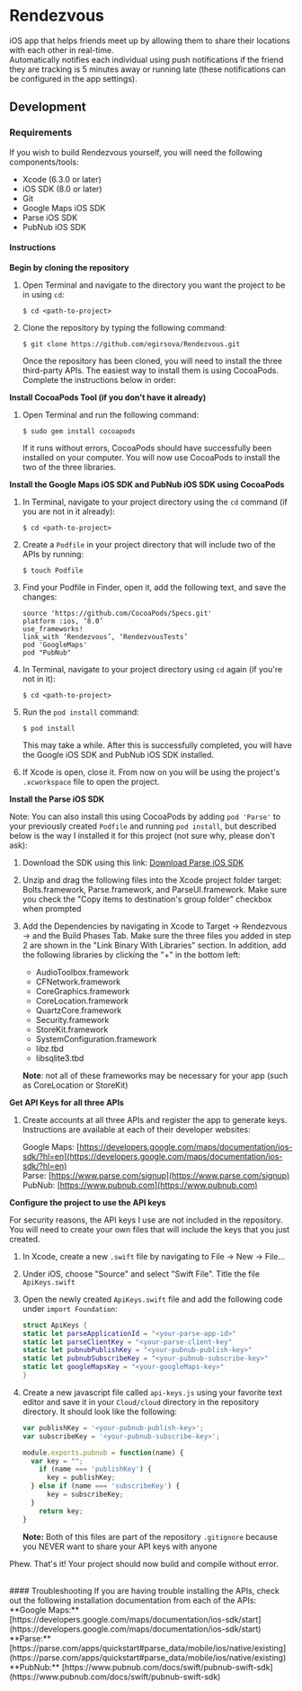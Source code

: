 # Rendezvous
iOS app that helps friends meet up by allowing them to share their locations with each other in real-time.   
Automatically notifies each individual using push notifications if the friend they are tracking is 5 minutes away or running late (these notifications can be configured in the app settings).

## Development
### Requirements
If you wish to build Rendezvous yourself, you will need the following components/tools:

* Xcode (6.3.0 or later)
* iOS SDK (8.0 or later)
* Git
* Google Maps iOS SDK
* Parse iOS SDK
* PubNub iOS SDK

#### Instructions
**Begin by cloning the repository**

1. Open Terminal and navigate to the directory you want the project to be in using `cd`:  

	`$ cd <path-to-project>`  
	

2. Clone the repository by typing the following command:  

	`$ git clone https://github.com/egirsova/Rendezvous.git`
	
	Once the repository has been cloned, you will need to install the three third-party APIs. The easiest way to install them is using CocoaPods. Complete the instructions below in order:
	  
**Install CocoaPods Tool (if you don't have it already)**
	
1. Open Terminal and run the following command:  
	
	`$ sudo gem install cocoapods`  
	
	If it runs without errors, CocoaPods should have successfully been installed on your computer. You will now use CocoaPods to install the two of the three libraries.

**Install the Google Maps iOS SDK and PubNub iOS SDK using CocoaPods**

1. In Terminal, navigate to your project directory using the `cd` command (if you are not in it already):  
	
	`$ cd <path-to-project>`

2. Create a `Podfile` in your project directory that will include two of the APIs by running:  
	
	`$ touch Podfile`

3. Find your Podfile in Finder, open it, add the following text, and save the changes:  
	
	~~~
	source 'https://github.com/CocoaPods/Specs.git'
	platform :ios, ‘8.0’
	use_frameworks!
	link_with ‘Rendezvous’, ‘RendezvousTests’
	pod 'GoogleMaps'
	pod "PubNub"
	~~~

4. In Terminal, navigate to your project directory using `cd` again (if you're not in it):  
	
	`$ cd <path-to-project>`
	
5. Run the `pod install` command:  
	
	`$ pod install`
	
	This may take a while. After this is successfully completed, you will have the Google iOS SDK and PubNub iOS SDK installed.
	
6. If Xcode is open, close it. From now on you will be using the project's `.xcworkspace` file to open the project.

**Install the Parse iOS SDK**  

Note: You can also install this using CocoaPods by adding `pod 'Parse'` to your previously created `Podfile` and running `pod install`, but described below is the way I installed it for this project (not sure why, please don't ask):

1. Download the SDK using this link: [Download Parse iOS SDK](https://parse.com/downloads/ios/parse-library/latest)
2. Unzip and drag the following files into the Xcode project folder target: Bolts.framework, Parse.framework, and ParseUI.framework. Make sure you check the "Copy items to destination's group folder" checkbox when prompted
3. Add the Dependencies by navigating in Xcode to Target -> Rendezvous -> and the Build Phases Tab. Make sure the three files you added in step 2 are shown in the "Link Binary With Libraries" section. In addition, add the following libraries by clicking the "+" in the bottom left:  
	
	* AudioToolbox.framework
	* CFNetwork.framework
	* CoreGraphics.framework
	* CoreLocation.framework
	* QuartzCore.framework
	* Security.framework
	* StoreKit.framework
	* SystemConfiguration.framework
	* libz.tbd
	* libsqlite3.tbd

	**Note**: not all of these frameworks may be necessary for your app (such as CoreLocation or StoreKit)

**Get API Keys for all three APIs**

1. Create accounts at all three APIs and register the app to generate keys. Instructions are available at each of their developer websites:  
	
	Google Maps: [https://developers.google.com/maps/documentation/ios-sdk/?hl=en](https://developers.google.com/maps/documentation/ios-sdk/?hl=en)  
	Parse: [https://www.parse.com/signup](https://www.parse.com/signup)  
	PubNub: [https://www.pubnub.com](https://www.pubnub.com)

**Configure the project to use the API keys**

For security reasons, the API keys I use are not included in the repository. You will need to create your own files that will include the keys that you just created.

1. In Xcode, create a new `.swift` file by navigating to File -> New -> File...
2. Under iOS, choose "Source" and select "Swift File". Title the file `ApiKeys.swift`
3. Open the newly created `ApiKeys.swift` file and add the following code under `import Foundation`:  
	
	~~~swift
	struct ApiKeys {
    static let parseApplicationId = "<your-parse-app-id>"
    static let parseClientKey = "<your-parse-client-key"
    static let pubnubPublishKey = "<your-pubnub-publish-key>"
    static let pubnubSubscribeKey = "<your-pubnub-subscribe-key>"
    static let googleMapsKey = "<your-googleMaps-key>"
	}
	~~~
4. Create a new javascript file called `api-keys.js` using your favorite text editor and save it in your `Cloud/cloud` directory in the repository directory. It should look like the following:
	
	~~~javascript
	var publishKey = '<your-pubnub-publish-key>';
	var subscribeKey = '<your-pubnub-subscribe-key>';
	
	module.exports.pubnub = function(name) {
	  var key = "";
	    if (name === 'publishKey') {
	      key = publishKey;
	  } else if (name === 'subscribeKey') {
	      key = subscribeKey;
	  } 
	    return key;
	}
	~~~
	
	**Note:** Both of this files are part of the repository `.gitignore` because you NEVER want to share your API keys with anyone

Phew. That's it! Your project should now build and compile without error.

<br>
#### Troubleshooting
If you are having trouble installing the APIs, check out the following installation documentation from each of the APIs:  
**Google Maps:** [https://developers.google.com/maps/documentation/ios-sdk/start] (https://developers.google.com/maps/documentation/ios-sdk/start)  
**Parse:** [https://parse.com/apps/quickstart#parse_data/mobile/ios/native/existing](https://parse.com/apps/quickstart#parse_data/mobile/ios/native/existing)  
**PubNub:** [https://www.pubnub.com/docs/swift/pubnub-swift-sdk] (https://www.pubnub.com/docs/swift/pubnub-swift-sdk)